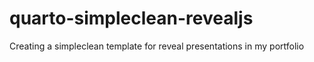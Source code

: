 # quarto-simpleclean-revealjs
Creating a simpleclean template for reveal presentations in my portfolio
